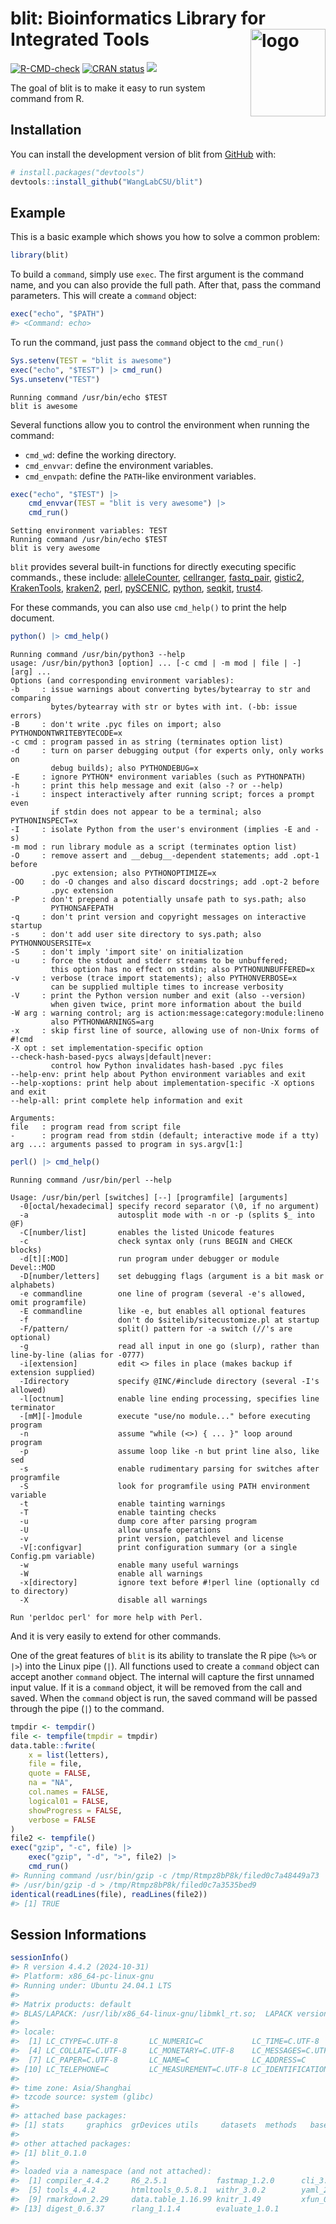 
<!-- README.md is generated from README.Rmd. Please edit that file -->

# blit: Bioinformatics Library for Integrated Tools <img src="man/figures/logo.png" alt="logo" align="right" height="140" width="120"/>

<!-- badges: start -->

[![R-CMD-check](https://github.com/WangLabCSU/blit/actions/workflows/R-CMD-check.yaml/badge.svg)](https://github.com/WangLabCSU/blit/actions/workflows/R-CMD-check.yaml)
[![CRAN
status](https://www.r-pkg.org/badges/version/blit)](https://CRAN.R-project.org/package=blit)
[![](https://cranlogs.r-pkg.org/badges/blit)](https://cran.r-project.org/package=blit)
<!-- badges: end -->

The goal of blit is to make it easy to run system command from R.

## Installation

You can install the development version of blit from
[GitHub](https://github.com/) with:

``` r
# install.packages("devtools")
devtools::install_github("WangLabCSU/blit")
```

## Example

This is a basic example which shows you how to solve a common problem:

``` r
library(blit)
```

To build a `command`, simply use `exec`. The first argument is the
command name, and you can also provide the full path. After that, pass
the command parameters. This will create a `command` object:

``` r
exec("echo", "$PATH")
#> <Command: echo>
```

To run the command, just pass the `command` object to the `cmd_run()`

``` r
Sys.setenv(TEST = "blit is awesome")
exec("echo", "$TEST") |> cmd_run()
Sys.unsetenv("TEST")
```

    Running command /usr/bin/echo $TEST
    blit is awesome

Several functions allow you to control the environment when running the
command:

- `cmd_wd`: define the working directory.
- `cmd_envvar`: define the environment variables.
- `cmd_envpath`: define the `PATH`-like environment variables.

``` r
exec("echo", "$TEST") |>
    cmd_envvar(TEST = "blit is very awesome") |>
    cmd_run()
```

    Setting environment variables: TEST
    Running command /usr/bin/echo $TEST
    blit is very awesome

`blit` provides several built-in functions for directly executing
specific commands., these include:
[alleleCounter](https://github.com/cancerit/alleleCount),
[cellranger](https://www.10xgenomics.com/cn/support/software/cell-ranger/latest),
[fastq_pair](https://github.com/linsalrob/fastq-pair),
[gistic2](https://broadinstitute.github.io/gistic2/),
[KrakenTools](https://github.com/jenniferlu717/KrakenTools),
[kraken2](https://github.com/DerrickWood/kraken2/wiki/Manual),
[perl](https://www.perl.org/),
[pySCENIC](https://github.com/aertslab/pySCENIC),
[python](https://www.python.org/),
[seqkit](https://bioinf.shenwei.me/seqkit/),
[trust4](https://github.com/liulab-dfci/TRUST4).

For these commands, you can also use `cmd_help()` to print the help
document.

``` r
python() |> cmd_help()
```

    Running command /usr/bin/python3 --help
    usage: /usr/bin/python3 [option] ... [-c cmd | -m mod | file | -] [arg] ...
    Options (and corresponding environment variables):
    -b     : issue warnings about converting bytes/bytearray to str and comparing
             bytes/bytearray with str or bytes with int. (-bb: issue errors)
    -B     : don't write .pyc files on import; also PYTHONDONTWRITEBYTECODE=x
    -c cmd : program passed in as string (terminates option list)
    -d     : turn on parser debugging output (for experts only, only works on
             debug builds); also PYTHONDEBUG=x
    -E     : ignore PYTHON* environment variables (such as PYTHONPATH)
    -h     : print this help message and exit (also -? or --help)
    -i     : inspect interactively after running script; forces a prompt even
             if stdin does not appear to be a terminal; also PYTHONINSPECT=x
    -I     : isolate Python from the user's environment (implies -E and -s)
    -m mod : run library module as a script (terminates option list)
    -O     : remove assert and __debug__-dependent statements; add .opt-1 before
             .pyc extension; also PYTHONOPTIMIZE=x
    -OO    : do -O changes and also discard docstrings; add .opt-2 before
             .pyc extension
    -P     : don't prepend a potentially unsafe path to sys.path; also
             PYTHONSAFEPATH
    -q     : don't print version and copyright messages on interactive startup
    -s     : don't add user site directory to sys.path; also PYTHONNOUSERSITE=x
    -S     : don't imply 'import site' on initialization
    -u     : force the stdout and stderr streams to be unbuffered;
             this option has no effect on stdin; also PYTHONUNBUFFERED=x
    -v     : verbose (trace import statements); also PYTHONVERBOSE=x
             can be supplied multiple times to increase verbosity
    -V     : print the Python version number and exit (also --version)
             when given twice, print more information about the build
    -W arg : warning control; arg is action:message:category:module:lineno
             also PYTHONWARNINGS=arg
    -x     : skip first line of source, allowing use of non-Unix forms of #!cmd
    -X opt : set implementation-specific option
    --check-hash-based-pycs always|default|never:
             control how Python invalidates hash-based .pyc files
    --help-env: print help about Python environment variables and exit
    --help-xoptions: print help about implementation-specific -X options and exit
    --help-all: print complete help information and exit

    Arguments:
    file   : program read from script file
    -      : program read from stdin (default; interactive mode if a tty)
    arg ...: arguments passed to program in sys.argv[1:]

``` r
perl() |> cmd_help()
```

    Running command /usr/bin/perl --help

    Usage: /usr/bin/perl [switches] [--] [programfile] [arguments]
      -0[octal/hexadecimal] specify record separator (\0, if no argument)
      -a                    autosplit mode with -n or -p (splits $_ into @F)
      -C[number/list]       enables the listed Unicode features
      -c                    check syntax only (runs BEGIN and CHECK blocks)
      -d[t][:MOD]           run program under debugger or module Devel::MOD
      -D[number/letters]    set debugging flags (argument is a bit mask or alphabets)
      -e commandline        one line of program (several -e's allowed, omit programfile)
      -E commandline        like -e, but enables all optional features
      -f                    don't do $sitelib/sitecustomize.pl at startup
      -F/pattern/           split() pattern for -a switch (//'s are optional)
      -g                    read all input in one go (slurp), rather than line-by-line (alias for -0777)
      -i[extension]         edit <> files in place (makes backup if extension supplied)
      -Idirectory           specify @INC/#include directory (several -I's allowed)
      -l[octnum]            enable line ending processing, specifies line terminator
      -[mM][-]module        execute "use/no module..." before executing program
      -n                    assume "while (<>) { ... }" loop around program
      -p                    assume loop like -n but print line also, like sed
      -s                    enable rudimentary parsing for switches after programfile
      -S                    look for programfile using PATH environment variable
      -t                    enable tainting warnings
      -T                    enable tainting checks
      -u                    dump core after parsing program
      -U                    allow unsafe operations
      -v                    print version, patchlevel and license
      -V[:configvar]        print configuration summary (or a single Config.pm variable)
      -w                    enable many useful warnings
      -W                    enable all warnings
      -x[directory]         ignore text before #!perl line (optionally cd to directory)
      -X                    disable all warnings
      
    Run 'perldoc perl' for more help with Perl.

And it is very easily to extend for other commands.

One of the great features of `blit` is its ability to translate the R
pipe (`%>%` or `|>`) into the Linux pipe (`|`). All functions used to
create a `command` object can accept another `command` object. The
internal will capture the first unnamed input value. If it is a
`command` object, it will be removed from the call and saved. When the
`command` object is run, the saved command will be passed through the
pipe (`|`) to the command.

``` r
tmpdir <- tempdir()
file <- tempfile(tmpdir = tmpdir)
data.table::fwrite(
    x = list(letters),
    file = file,
    quote = FALSE,
    na = "NA",
    col.names = FALSE,
    logical01 = FALSE,
    showProgress = FALSE,
    verbose = FALSE
)
file2 <- tempfile()
exec("gzip", "-c", file) |>
    exec("gzip", "-d", ">", file2) |>
    cmd_run()
#> Running command /usr/bin/gzip -c /tmp/Rtmpz8bP8k/filed0c7a48449a73 |
#> /usr/bin/gzip -d > /tmp/Rtmpz8bP8k/filed0c7a3535bed9
identical(readLines(file), readLines(file2))
#> [1] TRUE
```

## Session Informations

``` r
sessionInfo()
#> R version 4.4.2 (2024-10-31)
#> Platform: x86_64-pc-linux-gnu
#> Running under: Ubuntu 24.04.1 LTS
#> 
#> Matrix products: default
#> BLAS/LAPACK: /usr/lib/x86_64-linux-gnu/libmkl_rt.so;  LAPACK version 3.8.0
#> 
#> locale:
#>  [1] LC_CTYPE=C.UTF-8       LC_NUMERIC=C           LC_TIME=C.UTF-8       
#>  [4] LC_COLLATE=C.UTF-8     LC_MONETARY=C.UTF-8    LC_MESSAGES=C.UTF-8   
#>  [7] LC_PAPER=C.UTF-8       LC_NAME=C              LC_ADDRESS=C          
#> [10] LC_TELEPHONE=C         LC_MEASUREMENT=C.UTF-8 LC_IDENTIFICATION=C   
#> 
#> time zone: Asia/Shanghai
#> tzcode source: system (glibc)
#> 
#> attached base packages:
#> [1] stats     graphics  grDevices utils     datasets  methods   base     
#> 
#> other attached packages:
#> [1] blit_0.1.0
#> 
#> loaded via a namespace (and not attached):
#>  [1] compiler_4.4.2     R6_2.5.1           fastmap_1.2.0      cli_3.6.3         
#>  [5] tools_4.4.2        htmltools_0.5.8.1  withr_3.0.2        yaml_2.3.10       
#>  [9] rmarkdown_2.29     data.table_1.16.99 knitr_1.49         xfun_0.49         
#> [13] digest_0.6.37      rlang_1.1.4        evaluate_1.0.1
```
